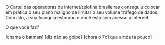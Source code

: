 O Cartel das operadoras de internet/telofina brasileiras conseguiu colocar em
prática o seu plano maligno de limitar o seu volume tráfego de dados. 
Com isto, a sua franquia estourou e você está sem acesso a internet.

O que você faz?

[chama o batman]
[diz não ao golpe]
[chora o 7x1 que ainda tá pouco]

